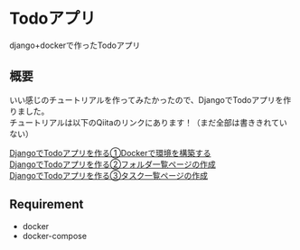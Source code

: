 # Todoアプリ
django+dockerで作ったTodoアプリ

## 概要
いい感じのチュートリアルを作ってみたかったので、DjangoでTodoアプリを作りました。  
チュートリアルは以下のQiitaのリンクにあります！（まだ全部は書ききれていない）

[DjangoでTodoアプリを作る①Dockerで環境を構築する](https://qiita.com/takos/items/b9ba0b60c6f71b428aac)  
[DjangoでTodoアプリを作る②フォルダ一覧ページの作成](https://qiita.com/takos/items/3e480183e72f41b69b84)  
[DjangoでTodoアプリを作る③タスク一覧ページの作成](https://qiita.com/takos/items/828283aad5e5e2d8573d)  

## Requirement
- docker  
- docker-compose
